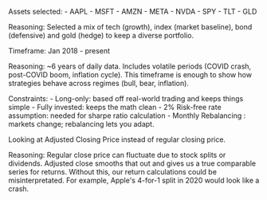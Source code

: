 Assets selected:
    - AAPL
    - MSFT
    - AMZN
    - META
    - NVDA
    - SPY
    - TLT
    - GLD

Reasoning: Selected a mix of tech (growth), index (market baseline), bond (defensive) and gold (hedge) to keep a diverse portfolio. 


Timeframe: Jan 2018 - present

Reasoning:  ~6 years of daily data. Includes volatile periods (COVID crash, post-COVID boom, inflation cycle). This timeframe is enough to show how strategies behave across regimes (bull, bear, inflation).

Constraints:
    - Long-only: based off real-world trading and keeps things simple
    - Fully invested: keeps the math clean
    - 2% Risk-free rate assumption: needed for sharpe ratio calculation
    - Monthly Rebalancing : markets change; rebalancing lets you adapt. 


Looking at Adjusted Closing Price instead of regular closing price.

Reasoning: Regular close price can fluctuate due to stock splits or dividends. Adjusted close smooths that out and gives us a true comparable series for returns. Without this, our return calculations could be misinterpretated. For example, Apple's 4-for-1 split in 2020 would look like a crash. 

